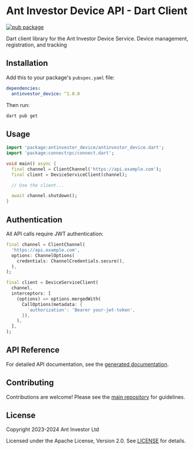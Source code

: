 # Ant Investor Device API - Dart Client

[![pub package](https://img.shields.io/pub/v/antinvestor_device.svg)](https://pub.dev/packages/antinvestor_device)

Dart client library for the Ant Investor Device Service. Device management, registration, and tracking

## Installation

Add this to your package's `pubspec.yaml` file:

```yaml
dependencies:
  antinvestor_device: ^1.0.0
```

Then run:

```bash
dart pub get
```

## Usage

```dart
import 'package:antinvestor_device/antinvestor_device.dart';
import 'package:connectrpc/connect.dart';

void main() async {
  final channel = ClientChannel('https://api.example.com');
  final client = DeviceServiceClient(channel);

  // Use the client...

  await channel.shutdown();
}
```

## Authentication

All API calls require JWT authentication:

```dart
final channel = ClientChannel(
  'https://api.example.com',
  options: ChannelOptions(
    credentials: ChannelCredentials.secure(),
  ),
);

final client = DeviceServiceClient(
  channel,
  interceptors: [
    (options) => options.mergedWith(
      CallOptions(metadata: {
        'authorization': 'Bearer your-jwt-token',
      }),
    ),
  ],
);
```

## API Reference

For detailed API documentation, see the [generated documentation](https://pub.dev/documentation/antinvestor_device/latest/).

## Contributing

Contributions are welcome! Please see the [main repository](https://github.com/antinvestor/apis) for guidelines.

## License

Copyright 2023-2024 Ant Investor Ltd

Licensed under the Apache License, Version 2.0. See [LICENSE](https://github.com/antinvestor/apis/blob/master/LICENSE) for details.
